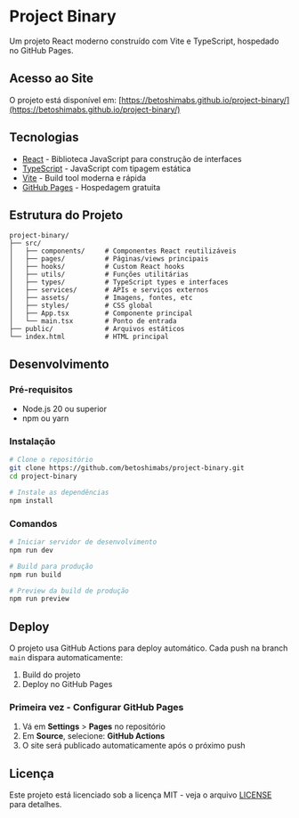 # Project Binary

Um projeto React moderno construído com Vite e TypeScript, hospedado no GitHub Pages.

## Acesso ao Site

O projeto está disponível em: [https://betoshimabs.github.io/project-binary/](https://betoshimabs.github.io/project-binary/)

## Tecnologias

- [React](https://react.dev/) - Biblioteca JavaScript para construção de interfaces
- [TypeScript](https://www.typescriptlang.org/) - JavaScript com tipagem estática
- [Vite](https://vite.dev/) - Build tool moderna e rápida
- [GitHub Pages](https://pages.github.com/) - Hospedagem gratuita

## Estrutura do Projeto

```
project-binary/
├── src/
│   ├── components/     # Componentes React reutilizáveis
│   ├── pages/          # Páginas/views principais
│   ├── hooks/          # Custom React hooks
│   ├── utils/          # Funções utilitárias
│   ├── types/          # TypeScript types e interfaces
│   ├── services/       # APIs e serviços externos
│   ├── assets/         # Imagens, fontes, etc
│   ├── styles/         # CSS global
│   ├── App.tsx         # Componente principal
│   └── main.tsx        # Ponto de entrada
├── public/             # Arquivos estáticos
└── index.html          # HTML principal
```

## Desenvolvimento

### Pré-requisitos

- Node.js 20 ou superior
- npm ou yarn

### Instalação

```bash
# Clone o repositório
git clone https://github.com/betoshimabs/project-binary.git
cd project-binary

# Instale as dependências
npm install
```

### Comandos

```bash
# Iniciar servidor de desenvolvimento
npm run dev

# Build para produção
npm run build

# Preview da build de produção
npm run preview
```

## Deploy

O projeto usa GitHub Actions para deploy automático. Cada push na branch `main` dispara automaticamente:

1. Build do projeto
2. Deploy no GitHub Pages

### Primeira vez - Configurar GitHub Pages

1. Vá em **Settings** > **Pages** no repositório
2. Em **Source**, selecione: **GitHub Actions**
3. O site será publicado automaticamente após o próximo push

## Licença

Este projeto está licenciado sob a licença MIT - veja o arquivo [LICENSE](LICENSE) para detalhes.
